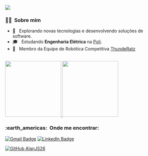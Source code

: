 
![](https://komarev.com/ghpvc/?username=AlanJs26&color=006bed)

<h3> 👨🏿 &nbsp;Sobre mim </h3>

- 🤔 &nbsp; Explorando novas tecnologias e desenvolvendo soluções de software.
- 🎓 &nbsp; Estudando **Engenharia Elétrica** na <a href="https://www.poli.usp.br/">Poli</a>.
- 🤖 &nbsp; Membro da Equipe de Robótica Competitiva [ThundeRatz](https://github.com/ThundeRatz)







<br/>

<a href="https://github.com/AlanJs26">
  <img height="180em" src="https://github-readme-stats.vercel.app/api?username=AlanJs26&theme=tokyonight&show_icons=true&rank_icon=github" />
  <img height="180em" src="https://github-readme-stats.vercel.app/api/top-langs/?username=AlanJs26&layout=compact&theme=tokyonight" />
</a>

<br/>

<h3> :earth_americas: &nbsp;Onde me encontrar: </h3> 

[![Gmail Badge](https://img.shields.io/badge/-alanjoses.29@gmail.com-006bed?style=flat-square&logo=Gmail&logoColor=white&link=mailto:SEU-EMAIL)](mailto:SEU-EMAIL)
[![LinkedIn Badge](https://custom-icon-badges.demolab.com/badge/Alan%20Jose-0A66C2?logo=linkedin-white&logoColor=fff)](https://www.linkedin.com/in/alan-jos%C3%A9-4932b7212/)

[![GitHub AlanJS26]( https://img.shields.io/github/followers/AlanJs26?label=follow&style=social)](https://github.com/AlanJs26)
